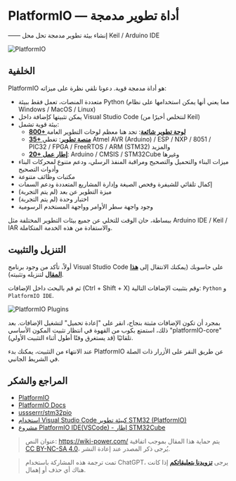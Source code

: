 # PlatformIO — أداة تطوير مدمجة

—— إنشاء بيئة تطوير مدمجة تحل محل Keil / Arduino IDE

![PlatformIO](https://media.wiki-power.com/img/20200531112801.png)

## الخلفية

PlatformIO هو أداة مدمجة قوية. دعونا نلقي نظرة على ميزاته:

- متعددة المنصات، تعمل فقط ببيئة Python (مما يعني أنها يمكن استخدامها على نظام Windows / MacOS / Linux)
- يمكن تثبيتها كإضافة داخل Visual Studio Code (لنتخلص أخيرًا من Keil)
- بيئة قوية تشمل:
  - [**800+ لوحة تطوير شائعة**](https://docs.platformio.org/en/latest/boards/index.html#boards): تجد هنا معظم لوحات التطوير العامة
  - [**35+ منصة تطوير**](https://docs.platformio.org/en/latest/platforms/index.html#platforms): تغطي Atmel AVR (Arduino) / ESP / NXP / 8051 / PIC32 / FPGA / FreeRTOS / ARM (STM32) والمزيد
  - [**20+ إطار عمل**](https://docs.platformio.org/en/latest/frameworks/index.html#frameworks): Arduino / CMSIS / STM32Cube وغيرها
- ميزات البناء والتحميل والتصحيح ومراقبة المنفذ الرسلي، ودعم متنوع لمحركات البناء وأدوات التصحيح
- مكتبات وظائف متنوعة
- إكمال تلقائي للشيفرة وفحص الصيغة وإدارة المشاريع المتعددة ودعم السمات
- ميزة التطوير عن بعد (لم يتم التجربة)
- اختبار وحدة (لم يتم التجربة)
- وجود واجهة سطر الأوامر وواجهة المستخدم الرسومية

ببساطة، حان الوقت للتخلي عن جميع بيئات التطوير المختلفة مثل Arduino IDE / Keil / IAR والاستفادة من هذه الخدمة المتكاملة.

## التنزيل والتثبيت

أولاً، تأكد من وجود برنامج Visual Studio Code على حاسوبك (يمكنك الانتقال إلى [**هذا المقال**](https://wiki-power.com/VSCode生产力指南-环境配置) لتنزيله وتثبيته).

ثم قم بالبحث داخل الإضافات (Ctrl + Shift + X) وقم بتثبيت الإضافات التالية: `Python` و `PlatformIO IDE`.

![PlatformIO Plugins](https://media.wiki-power.com/img/20200531113916.png)

بمجرد أن تكون الإضافات مثبتة بنجاح، انقر على "إعادة تحميل" لتشغيل الإضافات. بعد ذلك، استمتع بكوب من القهوة في انتظار تثبيت المكون الأساسي "platformIO-core" تلقائيًا (قد يستغرق وقتًا أطول أثناء التثبيت الأولي).

عند الانتهاء من التثبيت، يمكنك بدء PlatformIO عن طريق النقر على الأزرار ذات الصلة في الشريط الجانبي.

## المراجع والشكر

- [PlatformIO](https://platformio.org/)
- [PlatformIO Docs](https://docs.platformio.org/en/latest/index.html)
- [ussserrr/stm32pio](https://github.com/ussserrr/stm32pio#requirements)
- [استخدام Visual Studio Code كبيئة تطوير STM32 (PlatformIO)](https://www.jianshu.com/p/49cfa03d6164)
- [مشروع PlatformIO IDE(VSCode) - إطار STM32Cube](https://www.smslit.top/2019/08/24/platformio-stm32-cubemx/)

> عنوان النص: <https://wiki-power.com/>
> يتم حماية هذا المقال بموجب اتفاقية [CC BY-NC-SA 4.0](https://creativecommons.org/licenses/by/4.0/deed.zh)، يُرجى ذكر المصدر عند إعادة النشر.

> تمت ترجمة هذه المشاركة باستخدام ChatGPT، يرجى [**تزويدنا بتعليقاتكم**](https://github.com/linyuxuanlin/Wiki_MkDocs/issues/new) إذا كانت هناك أي حذف أو إهمال.
